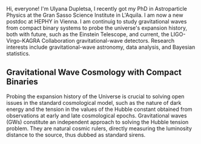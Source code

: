 Hi, everyone! I'm Ulyana Dupletsa, I recently got my PhD in Astroparticle Physics at the Gran Sasso Science Institute in L'Aquila. I am now a new postdoc at HEPHY in Vienna. I am continuig to study gravitational waves from compact binary systems to probe the universe's expansion history, both with future, such as the Einstein Telescope, and current, the LIGO-Virgo-KAGRA Collaboration gravitational-wave detectors. Research interests include gravitational-wave astronomy, data analysis, and Bayesian statistics.


## Gravitational Wave Cosmology with Compact Binaries
Probing the expansion history of the Universe is crucial to solving open issues in the standard cosmological model, such as the nature of dark energy and the tension in the values of the Hubble constant obtained from observations at early and late cosmological epochs.  Gravitational waves (GWs) constitute an independent approach to solving the Hubble tension problem.  They are natural cosmic rulers,  directly measuring the luminosity distance to the source, thus dubbed as standard sirens.  
